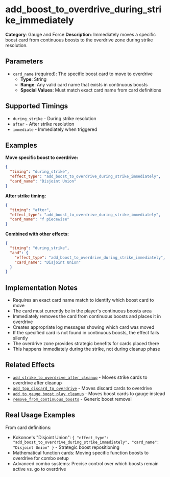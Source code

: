 # add_boost_to_overdrive_during_strike_immediately

**Category**: Gauge and Force
**Description**: Immediately moves a specific boost card from continuous boosts to the overdrive zone during strike resolution.

## Parameters

- `card_name` (required): The specific boost card to move to overdrive
  - **Type**: String
  - **Range**: Any valid card name that exists in continuous boosts
  - **Special Values**: Must match exact card name from card definitions

## Supported Timings

- `during_strike` - During strike resolution
- `after` - After strike resolution
- `immediate` - Immediately when triggered

## Examples

**Move specific boost to overdrive:**
```json
{
  "timing": "during_strike",
  "effect_type": "add_boost_to_overdrive_during_strike_immediately",
  "card_name": "Disjoint Union"
}
```

**After strike timing:**
```json
{
  "timing": "after",
  "effect_type": "add_boost_to_overdrive_during_strike_immediately",
  "card_name": "f piecewise"
}
```

**Combined with other effects:**
```json
{
  "timing": "during_strike",
  "and": {
    "effect_type": "add_boost_to_overdrive_during_strike_immediately",
    "card_name": "Disjoint Union"
  }
}
```

## Implementation Notes

- Requires an exact card name match to identify which boost card to move
- The card must currently be in the player's continuous boosts area
- Immediately removes the card from continuous boosts and places it in overdrive
- Creates appropriate log messages showing which card was moved
- If the specified card is not found in continuous boosts, the effect fails silently
- The overdrive zone provides strategic benefits for cards placed there
- This happens immediately during the strike, not during cleanup phase

## Related Effects

- [`add_strike_to_overdrive_after_cleanup`](add_strike_to_overdrive_after_cleanup.md) - Moves strike cards to overdrive after cleanup
- [`add_top_discard_to_overdrive`](add_top_discard_to_overdrive.md) - Moves discard cards to overdrive
- [`add_to_gauge_boost_play_cleanup`](add_to_gauge_boost_play_cleanup.md) - Moves boost cards to gauge instead
- [`remove_from_continuous_boosts`](../cards/remove_from_continuous_boosts.md) - Generic boost removal

## Real Usage Examples

From card definitions:
- Kokonoe's "Disjoint Union": `{ "effect_type": "add_boost_to_overdrive_during_strike_immediately", "card_name": "Disjoint Union" }` - Strategic boost repositioning
- Mathematical function cards: Moving specific function boosts to overdrive for combo setup
- Advanced combo systems: Precise control over which boosts remain active vs. go to overdrive